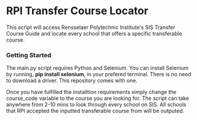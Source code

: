 # RPI Transfer Course Locator
This script will access Rensselaer Polytechnic Institute's SIS Transfer Course Guide and locate every school that offers a specific transferable course.

### Getting Started
The main.py script requires Python and Selenium. You can install Selenium by running, **pip install selenium**, in your prefered terminal. There is no need to download a driver. This repository comes with one.

Once you have fulfilled the installtion requirements simply change the course_code variable to the course you are looking for. The script can take anywhere from 2-10 mins to look through every school on SIS. All schools that RPI accepted the inputted transferable course from will be outputed.
